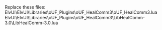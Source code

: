 Replace these files:
ElvUI\ElvUI\Libraries\oUF_Plugins\oUF_HealComm3\oUF_HealComm3.lua
ElvUI\ElvUI\Libraries\oUF_Plugins\oUF_HealComm3\LibHealComm-3.0\LibHealComm-3.0.lua
